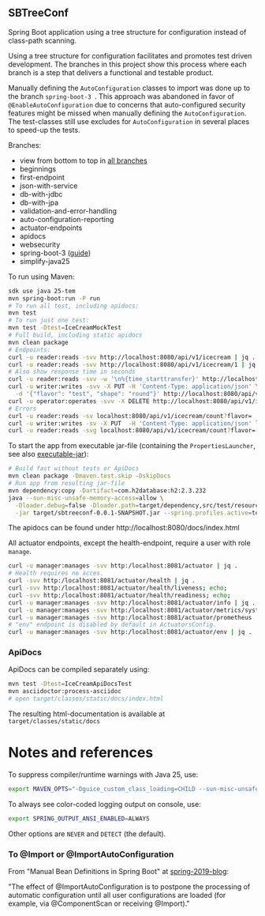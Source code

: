 SBTreeConf
----------

Spring Boot application using a tree structure for configuration instead of class-path scanning.

Using a tree structure for configuration facilitates and promotes test driven development.
The branches in this project show this process where each branch is a step that delivers a functional and testable product.

Manually defining the `AutoConfiguration` classes to import was done up to the branch `spring-boot-3 `.
This approach was abandoned in favor of `@EnableAutoConfiguration` due to concerns that auto-configured
security features might be missed when manually defining the `AutoConfiguration`.  
The test-classes still use excludes for `AutoConfiguration` in several places to speed-up the tests.

Branches:

  - view from bottom to top in [all branches](https://github.com/fwi/sbtreeconf/branches/all)
  - beginnings
  - first-endpoint
  - json-with-service
  - db-with-jdbc
  - db-with-jpa
  - validation-and-error-handling
  - auto-configuration-reporting
  - actuator-endpoints
  - apidocs
  - websecurity
  - spring-boot-3 ([guide](https://github.com/spring-projects/spring-boot/wiki/Spring-Boot-3.0-Migration-Guide/))
  - simplify-java25

To run using Maven:

```bash
sdk use java 25-tem
mvn spring-boot:run -P run
# To run all test, including apidocs:
mvn test
# To run just one test:
mvn test -Dtest=IceCreamMockTest
# Full build, including static apidocs
mvn clean package
# Endpoints:
curl -u reader:reads -svv http://localhost:8080/api/v1/icecream | jq .
curl -u reader:reads -svv http://localhost:8080/api/v1/icecream/1 | jq .
# Also show response time in seconds
curl -u reader:reads -svv -w '\n%{time_starttransfer}' http://localhost:8080/api/v1/icecream/count?flavor="vanilla"; echo
curl -u writer:writes -svv -X PUT -H 'Content-Type: application/json' \
  -d '{"flavor": "test", "shape": "round"}' http://localhost:8080/api/v1/icecream | jq .
curl -u operator:operates -svv -X DELETE http://localhost:8080/api/v1/icecream/1 | jq .
# Errors
curl -u reader:reads -sv localhost:8080/api/v1/icecream/count?flavor= | jq .
curl -u writer:writes -sv -X PUT  -H 'Content-Type: application/json' localhost:8080/api/v1/icecream -d '{"test": "invalid"}' | jq .
curl -u reader:reads -svg localhost:8080/api/v1/icecream/count?flavor=[ ; echo
```

To start the app from executable jar-file (containing the `PropertiesLauncher`,
see also [executable-jar](https://docs.spring.io/spring-boot/docs/current/reference/html/executable-jar.html)):

```bash
# Build fast without tests or ApiDocs
mvn clean package -Dmaven.test.skip -DskipDocs
# Run app from resulting jar-file
mvn dependency:copy -Dartifact=com.h2database:h2:2.3.232
java --sun-misc-unsafe-memory-access=allow \
  -Dloader.debug=false -Dloader.path=target/dependency,src/test/resources \
  -jar target/sbtreeconf-0.0.1-SNAPSHOT.jar --spring.profiles.active=test,run
```

The apidocs can be found under http://localhost:8080/docs/index.html

All actuator endpoints, except the health-endpoint, require a user with role `manage`.

```bash
curl -u manager:manages -svv http:/localhost:8081/actuator | jq .
# Health requires no acces.
curl -svv http:/localhost:8081/actuator/health | jq .
curl -svv http:/localhost:8081/actuator/health/liveness; echo;
curl -svv http:/localhost:8081/actuator/health/readiness; echo;
curl -u manager:manages -svv http:/localhost:8081/actuator/info | jq .
curl -u manager:manages -svv http:/localhost:8081/actuator/metrics/system.cpu.count | jq .
curl -u manager:manages -svv http:/localhost:8081/actuator/prometheus
# "env" endpoint is disabled by default in ActuatorsConfig.
curl -u manager:manages -svv http:/localhost:8081/actuator/env | jq .
```

### ApiDocs

ApiDocs can be compiled separately using:

```bash
mvn test -Dtest=IceCreamApiDocsTest
mvn asciidoctor:process-asciidoc
# open target/classes/static/docs/index.html
```

The resulting html-documentation is available at `target/classes/static/docs`

# Notes and references

To suppress compiler/runtime warnings with Java 25, use:
```bash
export MAVEN_OPTS="-Dguice_custom_class_loading=CHILD --sun-misc-unsafe-memory-access=allow"
```

To always see color-coded logging output on console, use:
```bash
export SPRING_OUTPUT_ANSI_ENABLED=ALWAYS
```
Other options are `NEVER` and `DETECT` (the default).

### To @Import or @ImportAutoConfiguration

From "Manual Bean Definitions in Spring Boot" 
at [spring-2019-blog](https://spring.io/blog/2019/01/21/manual-bean-definitions-in-spring-boot):

"The effect of @ImportAutoConfiguration is to postpone the processing of automatic configuration until all user configurations are loaded (for example, via @ComponentScan or receiving @Import)."
